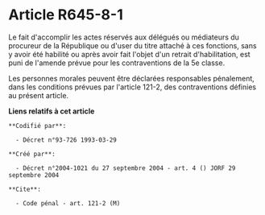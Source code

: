 # Article R645-8-1

Le fait d'accomplir les actes réservés aux délégués ou médiateurs du procureur de la République ou d'user du titre attaché à
ces fonctions, sans y avoir été habilité ou après avoir fait l'objet d'un retrait d'habilitation, est puni de l'amende prévue
pour les contraventions de la 5e classe.

Les personnes morales peuvent être déclarées responsables pénalement, dans les conditions prévues par l'article 121-2, des
contraventions définies au présent article.

**Liens relatifs à cet article**

	**Codifié par**:

	  - Décret n°93-726 1993-03-29

	**Créé par**:

	  - Décret n°2004-1021 du 27 septembre 2004 - art. 4 () JORF 29 septembre 2004

	**Cite**:

	  - Code pénal - art. 121-2 (M)
